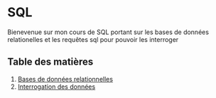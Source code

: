# SQL

Bienevenue sur mon cours de SQL portant sur les bases de données relationelles et les requêtes sql pour pouvoir les interroger

## Table des matières

1. [Bases de données relationnelles](./relational-databases.md)
2. [Interrogation des données](./data-querying.md)
